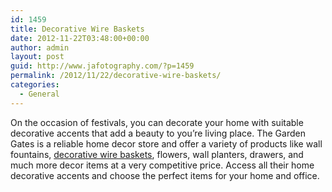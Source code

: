 ```yaml
---
id: 1459
title: Decorative Wire Baskets
date: 2012-11-22T03:48:00+00:00
author: admin
layout: post
guid: http://www.jafotography.com/?p=1459
permalink: /2012/11/22/decorative-wire-baskets/
categories:
  - General
---
```

On the occasion of festivals, you can decorate your home with suitable decorative accents that add a beauty to you&#8217;re living place. The Garden Gates is a reliable home decor store and offer a variety of products like wall fountains, [decorative wire baskets](http://www.thegardengates.com/aidan-gray-decor-square-decorative-wire-basket-p22186.aspx), flowers, wall planters, drawers, and much more decor items at a very competitive price. Access all their home decorative accents and choose the perfect items for your home and office.